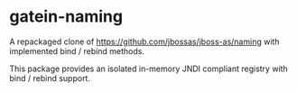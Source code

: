 gatein-naming
=============

A repackaged clone of https://github.com/jbossas/jboss-as/naming with implemented bind / rebind methods.

This package provides an isolated in-memory JNDI compliant registry with bind / rebind support.
